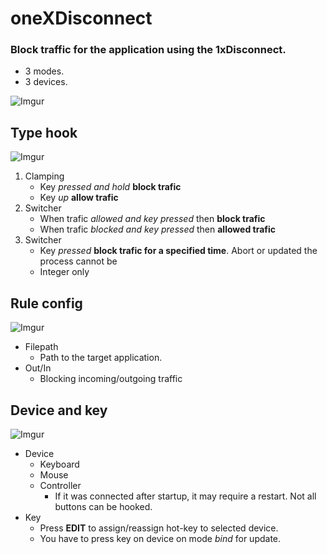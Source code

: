 # oneXDisconnect

### Block traffic for the application using the **1xDisconnect**.

- 3 modes. 
- 3 devices.

![Imgur](https://imgur.com/4YHDzDy.png)

## Type hook
![Imgur](https://imgur.com/6URPyid.png)
1. Clamping
   + Key *pressed and hold* **block trafic** 
   + Key *up* **allow trafic** 
2. Switcher
   + When trafic *allowed and key pressed* then **block trafic** 
   + When trafic *blocked and key pressed* then **allowed trafic** 
3. Switcher
   + Key *pressed* **block trafic for a specified time**. Abort or updated the process cannot be
   + Integer only

## Rule config
![Imgur](https://imgur.com/9m0GnSF.png)
+ Filepath
  - Path to the target application.
+ Out/In
  - Blocking incoming/outgoing traffic

## Device and key
![Imgur](https://imgur.com/ahLknxX.png)
+ Device
   + Keyboard
   + Mouse
   + Controller
      + If it was connected after startup, it may require a restart. Not all buttons can be hooked.
+ Key
   + Press **EDIT** to assign/reassign hot-key to selected device. 
   + You have to press key on device on mode *bind* for update.